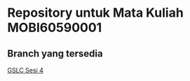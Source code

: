 # Repository untuk Mata Kuliah MOBI60590001

## Branch yang tersedia
[GSLC Sesi 4](https://github.com/fabianhabil/MOBI6059001/tree/gslc-sesi4) <br/>